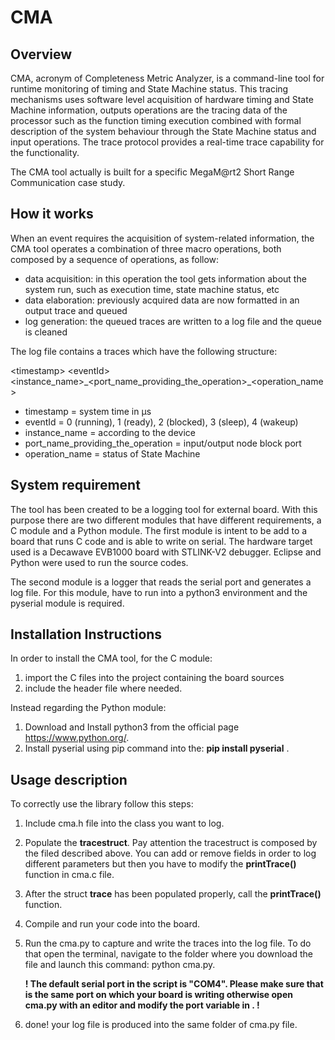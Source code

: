# CMA
## Overview
CMA, acronym of Completeness Metric Analyzer, is a command-line tool for runtime monitoring of
timing and State Machine status. This tracing mechanisms uses software level acquisition of hardware timing and State Machine information, outputs operations are the tracing data of the processor such as the function timing execution combined with formal description of the system behaviour through the State Machine status and input operations. The trace protocol provides a real-time trace capability for the functionality.

The CMA tool actually is built for a specific MegaM@rt2 Short Range Communication case study.
## How it works
When an event requires the acquisition of system-related information, the CMA tool operates a combination of three macro operations, both composed by a sequence of operations, as follow:
* data acquisition: in this operation the tool gets information about the system run, such as execution time, state machine status, etc
*	data elaboration: previously acquired data are now formatted in an output trace and queued
*	log generation: the queued traces are written to a log file and the queue is cleaned

The log file contains a traces which have the following structure:

\<timestamp\> \<eventId\> \<instance_name\>\_\<port_name_providing_the_operation\>\_\<operation_name\>
  
- timestamp = system time in μs
- eventId = 0 (running), 1 (ready), 2 (blocked), 3 (sleep), 4 (wakeup)
- instance_name = according to the device
- port_name_providing_the_operation = input/output node block port
- operation_name = status of State Machine

## System requirement
The tool has been created to be a logging tool for external board.
With this purpose there are two different modules that have different requirements, a C module and a Python module.
The first module is intent to be add to a board that runs C code and is able to write on serial.
The hardware target used is a Decawave EVB1000 board with STLINK-V2 debugger. Eclipse and Python were used to run the source codes.

The second module is a logger that reads the serial port and generates a log file. For this module, have to run into a python3 environment and the pyserial module is required.
## Installation Instructions
In order to install the CMA tool, for the C module:
1. import the C files into the project containing the board sources
2. include the header file where needed.

Instead regarding the Python module:
   1. Download and Install python3 from the official page https://www.python.org/.
   2. Install pyserial using pip command into the: **pip install pyserial** .
   
## Usage description
To correctly use the library follow this steps:

1. Include cma.h file into the class you want to log.
2. Populate the **tracestruct**. Pay attention the tracestruct is composed by the filed described above.
  You can add or remove fields in order to log different parameters but then you have to modify the **printTrace()**
  function in cma.c file.
3. After the struct **trace** has been populated properly, call the **printTrace()** function. 
4. Compile and run your code into the board. 
5. Run the cma.py to capture and write the traces into the log file.
   To do that open the terminal, navigate to the folder where you download the file and launch this command:
   python cma.py.
   
   **! The default **serial** port in the script is "COM4". Please make sure that is the same port on which your board is
   writing otherwise open cma.py with an editor and modify the port variable in . !**

6. done! your log file is produced into the same folder of cma.py file.
